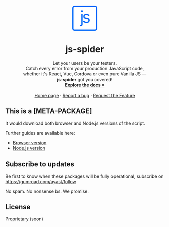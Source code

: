 <p align="center">
  <a href="https://github.com/ayastudio/js-spider-npm/">
    <img
      src="https://github.com/ayastudio/js-spider-npm/blob/master/logo.png?raw=true"
      alt="Logo for js-spider — error monitoring tool for JavaScript environments"
      width="80"
      height="80"/>
  </a>

  <h1 align="center">js-spider</h1>

  <p align="center">
    Let your users be your testers.<br/>
    Catch every error from your production JavaScript code,<br/>
    whether it's React, Vue, Cordova or even pure Vanilla JS —<br/>
    <strong>js-spider</strong> got you covered!
    <br />
    <a href="https://js-spider.com/docs"><strong>Explore the docs »</strong></a>
    <br />
    <br />
    <a href="https://js-spider.com">Home page</a>
    ·
    <a href="https://github.com/ayastudio/js-spider-npm/issues">Report a bug</a>
    ·
    <a href="https://github.com/ayastudio/js-spider-npm/issues">Request the Feature</a>
  </p>
</p>

## This is a [META-PACKAGE]

<!-- - No dependencies -->
<!-- - Tiny in size -->
<!-- - Catches everything -->
<!-- - Even network -->
<!-- - Even makes screencasts -->

It would download both browser and Node.js versions of the script.

Further guides are available here:

- [Browser version](https://github.com/ayastudio/js-spider/browser/README.md)
- [Node.js version](https://github.com/ayastudio/js-spider/nodejs/README.md)

## Subscribe to updates

Be first to know when these packages will be fully operational,
subscribe on https://gumroad.com/ayast/follow

No spam. No nonsense bs. We promise.

## License

Proprietary (soon)
